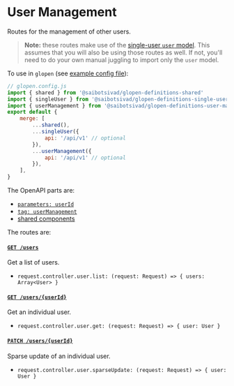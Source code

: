 # User Management

Routes for the management of other users.

> **Note:** these routes make use of the [single-user `user` model](../single-user/openapi/components/schemas/user.@.js). This assumes that you will also be using those routes as well. If not, you'll need to do your own manual juggling to import only the `user` model.

To use in `glopen` (see [example config file](./example-glopen.config.js)):

```js
// glopen.config.js
import { shared } from '@saibotsivad/glopen-definitions-shared'
import { singleUser } from '@saibotsivad/glopen-definitions-single-user'
import { userManagement } from '@saibotsivad/glopen-definitions-user-management'
export default {
	merge: [
		...shared(),
		...singleUser({
			api: '/api/v1' // optional
		}),
		...userManagement({
			api: '/api/v1' // optional
		}),
	],
}
```

The OpenAPI parts are:

- [`parameters: userId`](./openapi/components/parameters/userId.@.js)
- [`tag: userManagement`](./openapi/tags.@.js)
- [shared components](../_shared/README.md)

The routes are:

#### [`GET /users`](openapi/paths/users/get.@.js)

Get a list of users.

- `request.controller.user.list: (request: Request) => { users: Array<User> }`

#### [`GET /users/{userId}`](openapi/paths/users/{userId}/get.@.js)

Get an individual user.

- `request.controller.user.get: (request: Request) => { user: User }`

#### [`PATCH /users/{userId}`](openapi/paths/users/{userId}/patch.@.js)

Sparse update of an individual user.

- `request.controller.user.sparseUpdate: (request: Request) => { user: User }`
